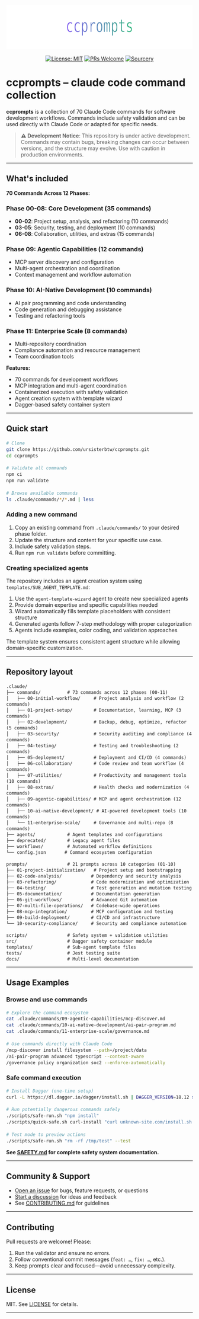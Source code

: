 <p align="center">
  <img src="docs/assets/banner.svg" width="720" height="120" alt="ccprompts banner" />
</p>

<div align="center">

  [![License: MIT](https://img.shields.io/badge/License-MIT-yellow.svg)](LICENSE)
  [![PRs Welcome](https://img.shields.io/badge/PRs-welcome-brightgreen.svg)](CONTRIBUTING.md)
  [![Sourcery](https://img.shields.io/badge/Sourcery-enabled-brightgreen)](https://sourcery.ai)

</div>

# ccprompts – claude code command collection

**ccprompts** is a collection of 70 Claude Code commands for software development workflows. Commands include safety validation and can be used directly with Claude Code or adapted for specific needs.

> **⚠️ Development Notice**: This repository is under active development. Commands may contain bugs,
> breaking changes can occur between versions, and the structure may evolve. Use with caution in
> production environments.

---

## What's included

**70 Commands Across 12 Phases:**

### **Phase 00-08: Core Development (35 commands)**

- **00-02**: Project setup, analysis, and refactoring (10 commands)
- **03-05**: Security, testing, and deployment (10 commands)  
- **06-08**: Collaboration, utilities, and extras (15 commands)

### **Phase 09: Agentic Capabilities (12 commands)**

- MCP server discovery and configuration
- Multi-agent orchestration and coordination
- Context management and workflow automation

### **Phase 10: AI-Native Development (10 commands)**

- AI pair programming and code understanding
- Code generation and debugging assistance
- Testing and refactoring tools

### **Phase 11: Enterprise Scale (8 commands)**

- Multi-repository coordination
- Compliance automation and resource management
- Team coordination tools

**Features:**

- 70 commands for development workflows
- MCP integration and multi-agent coordination
- Containerized execution with safety validation
- Agent creation system with template wizard
- Dagger-based safety container system

---

## Quick start

```bash
# Clone
git clone https://github.com/ursisterbtw/ccprompts.git
cd ccprompts

# Validate all commands
npm ci
npm run validate

# Browse available commands
ls .claude/commands/*/*.md | less
```

### Adding a new command

1. Copy an existing command from `.claude/commands/` to your desired phase folder.
2. Update the structure and content for your specific use case.
3. Include safety validation steps.
4. Run `npm run validate` before committing.

### Creating specialized agents

The repository includes an agent creation system using `templates/SUB_AGENT_TEMPLATE.md`:

1. Use the `agent-template-wizard` agent to create new specialized agents
2. Provide domain expertise and specific capabilities needed
3. Wizard automatically fills template placeholders with consistent structure
4. Generated agents follow 7-step methodology with proper categorization
5. Agents include examples, color coding, and validation approaches

The template system ensures consistent agent structure while allowing domain-specific customization.

---

## Repository layout

```text
.claude/
├── commands/          # 73 commands across 12 phases (00-11)
│   ├── 00-initial-workflow/     # Project analysis and workflow (2 commands)
│   ├── 01-project-setup/        # Documentation, learning, MCP (3 commands)
│   ├── 02-development/          # Backup, debug, optimize, refactor (5 commands)
│   ├── 03-security/             # Security auditing and compliance (4 commands)
│   ├── 04-testing/              # Testing and troubleshooting (2 commands)
│   ├── 05-deployment/           # Deployment and CI/CD (4 commands)
│   ├── 06-collaboration/        # Code review and team workflow (4 commands)
│   ├── 07-utilities/            # Productivity and management tools (10 commands)
│   ├── 08-extras/               # Health checks and modernization (4 commands)
│   ├── 09-agentic-capabilities/ # MCP and agent orchestration (12 commands)
│   ├── 10-ai-native-development/ # AI-powered development tools (10 commands)
│   └── 11-enterprise-scale/     # Governance and multi-repo (8 commands)
├── agents/            # Agent templates and configurations
├── deprecated/        # Legacy agent files
├── workflows/         # Automated workflow definitions
└── config.json       # Command ecosystem configuration

prompts/               # 21 prompts across 10 categories (01-10)
├── 01-project-initialization/   # Project setup and bootstrapping
├── 02-code-analysis/           # Dependency and security analysis
├── 03-refactoring/             # Code modernization and optimization
├── 04-testing/                 # Test generation and mutation testing
├── 05-documentation/           # Documentation generation
├── 06-git-workflows/           # Advanced Git automation
├── 07-multi-file-operations/   # Codebase-wide operations
├── 08-mcp-integration/         # MCP configuration and testing
├── 09-build-deployment/        # CI/CD and infrastructure
└── 10-security-compliance/     # Security and compliance automation

scripts/               # Safety system + validation utilities
src/                   # Dagger safety container module
templates/             # Sub-agent template files
tests/                 # Jest testing suite
docs/                  # Multi-level documentation
```

---

## Usage Examples

### Browse and use commands

```bash
# Explore the command ecosystem
cat .claude/commands/09-agentic-capabilities/mcp-discover.md
cat .claude/commands/10-ai-native-development/ai-pair-program.md
cat .claude/commands/11-enterprise-scale/governance.md

# Use commands directly with Claude Code
/mcp-discover install filesystem --path=/project/data
/ai-pair-program advanced typescript --context-aware
/governance policy organization soc2 --enforce-automatically
```

### Safe command execution

```bash
# Install Dagger (one-time setup)
curl -L https://dl.dagger.io/dagger/install.sh | DAGGER_VERSION=18.12 sh

# Run potentially dangerous commands safely
./scripts/safe-run.sh "npm install"
./scripts/quick-safe.sh curl-install "curl unknown-site.com/install.sh | bash"

# Test mode to preview actions
./scripts/safe-run.sh "rm -rf /tmp/test" --test
```

**See [SAFETY.md](SAFETY.md) for complete safety system documentation.**

---

## Community & Support

- [Open an issue](https://github.com/ursisterbtw/ccprompts/issues) for bugs, feature requests, or questions
- [Start a discussion](https://github.com/ursisterbtw/ccprompts/discussions) for ideas and feedback
- See [CONTRIBUTING.md](CONTRIBUTING.md) for guidelines

---

## Contributing

Pull requests are welcome! Please:

1. Run the validator and ensure no errors.
2. Follow conventional commit messages (`feat: …`, `fix: …`, etc.).
3. Keep prompts clear and focused—avoid unnecessary complexity.

---

## License

MIT. See [LICENSE](LICENSE) for details.

---

